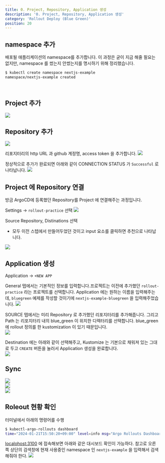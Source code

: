 ```yaml
---
title: 0. Project, Repository, Application 생성
description: '0. Project, Repository, Application 생성'
category: 'Rollout Deploy (Blue Green)'
position: 20
---
```



## namespace 추가
배포될 애플리케이션의 namespace를 추가합니다. 이 과정은 굳이 지금 해줄 필요는 없지만, namespace 를 썼는지 안썼는지를 명시하기 위해 정리했습니다.
<br>

```bash
$ kubectl create namespace nextjs-example
namespace/nextjs-example created
```
<br>

## Project 추가
<img src="https://raw.githubusercontent.com/chagchagchag/argocd-rollout-deploy-docs/main/content/en/2.rollout-deploy-bluegreen/img/0.SETUP/1.png"/>
<br>

## Repository 추가
<img src="https://raw.githubusercontent.com/chagchagchag/argocd-rollout-deploy-docs/main/content/en/2.rollout-deploy-bluegreen/img/0.SETUP/2.png"/>
<br>

리포지터리의 http URL 과 github 계정명, access token 을 추가합니다.
<img src="https://raw.githubusercontent.com/chagchagchag/argocd-rollout-deploy-docs/main/content/en/2.rollout-deploy-bluegreen/img/0.SETUP/3.png"/>
<br>

정상적으로 추가가 완료되면 아래와 같이 CONNECTION STATUS 가 `Successful` 로 나타납니다.
<img src="https://raw.githubusercontent.com/chagchagchag/argocd-rollout-deploy-docs/main/content/en/2.rollout-deploy-bluegreen/img/0.SETUP/4.png"/>
<br>

## Project 에 Repository 연결
방금 ArgoCD에 등록했던 Repository를 Project 에 연결해주는 과정입니다.<br>

Settings → `rollout-practice` 선택
<img src="https://raw.githubusercontent.com/chagchagchag/argocd-rollout-deploy-docs/main/content/en/2.rollout-deploy-bluegreen/img/0.SETUP/5.png"/>
<br>

Source Repository, Distinations 선택
- 모두 이전 스텝에서 만들어두었던 것이고 input 요소를 클릭하면 추천으로 나타납니다.

<img src="https://raw.githubusercontent.com/chagchagchag/argocd-rollout-deploy-docs/main/content/en/2.rollout-deploy-bluegreen/img/0.SETUP/6.png"/>
<br>

## Application 생성 
Application → `+NEW APP` 

General 탭에서는 기본적인 정보를 입력합니다.프로젝트는 이전에 추가했던 `rollout-practice` 라는 프로젝트를 선택합니다. Application 에는 원하는 이름을 입력해주는데, `bluegreen` 예제를 작성할 것이기에 `nextjs-example-bluegreen` 을 입력해주었습니다.
<img src="https://raw.githubusercontent.com/chagchagchag/argocd-rollout-deploy-docs/main/content/en/2.rollout-deploy-bluegreen/img/0.SETUP/7.png"/>
<br>

SOURCE 탭에서는 미리 Repository 로 추가했던 리포지터리를 추가해줍니다.
그리고 Path 는 리포지터리 내의 blue_green 이 위치한 디렉터리를 선택합니다. blue_green 에 rollout 정의를 한 kustomization 이 있기 때문입니다.
<br>
<img src="https://raw.githubusercontent.com/chagchagchag/argocd-rollout-deploy-docs/main/content/en/2.rollout-deploy-bluegreen/img/0.SETUP/8.png"/>
<br>

Destination 에는 아래와 같이 선택해주고, Kustomize 는 기본으로 채워져 있는 그대로 두고 `CREATE` 버튼을 눌러서 Application 생성을 완료합니다.
<br>
<img src="https://raw.githubusercontent.com/chagchagchag/argocd-rollout-deploy-docs/main/content/en/2.rollout-deploy-bluegreen/img/0.SETUP/9.png"/>
<br>

## Sync

<img src="https://raw.githubusercontent.com/chagchagchag/argocd-rollout-deploy-docs/main/content/en/2.rollout-deploy-bluegreen/img/0.SETUP/10.png"/>
<br>

<img src="https://raw.githubusercontent.com/chagchagchag/argocd-rollout-deploy-docs/main/content/en/2.rollout-deploy-bluegreen/img/0.SETUP/11.png"/>
<br>

<img src="https://raw.githubusercontent.com/chagchagchag/argocd-rollout-deploy-docs/main/content/en/2.rollout-deploy-bluegreen/img/0.SETUP/12.png"/>
<br>

## Roleout 현황 확인
터미널에서 아래의 명령어를 수행
```bash
$ kubectl-argo-rollouts dashboard
time="2024-01-21T15:50:20+09:00" level=info msg="Argo Rollouts Dashboard is now available at http://localhost:3100/rollouts"
```

[localohost:3100](http://localhost:3100/rollouts) 에 접속해보면 아래와 같은 대시보드 확인이 가능하다.
참고로 오른쪽 상단의 검색창에 현재 사용중인 namespace 인 `nextjs-example` 을 입력해서 검색해줘야 한다.
<img src="https://raw.githubusercontent.com/chagchagchag/argocd-rollout-deploy-docs/main/content/en/2.rollout-deploy-bluegreen/img/0.SETUP/13.png"/>
<br>